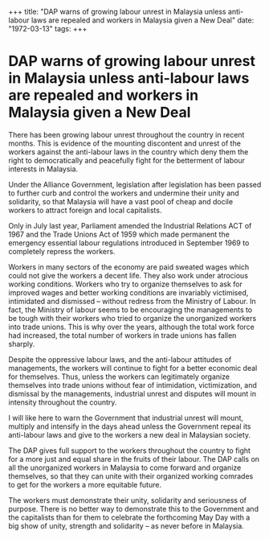 +++ 
title: "DAP warns of growing labour unrest in Malaysia unless anti-labour laws are repealed and workers in Malaysia given a New Deal"
date: "1972-03-13"
tags:
+++

# DAP warns of growing labour unrest in Malaysia unless anti-labour laws are repealed and workers in Malaysia given a New Deal								

There has been growing labour unrest throughout the country in recent months. This is evidence of the mounting discontent and unrest of the workers against the anti-labour laws in the country which deny them the right to democratically and peacefully fight for the betterment of labour interests in Malaysia.

Under the Alliance Government, legislation after legislation has been passed to further curb and control the workers and undermine their unity and solidarity, so that Malaysia will have a vast pool of cheap and docile workers to attract foreign and local capitalists.</u>

Only in July last year, Parliament amended the Industrial Relations ACT of 1967 and the Trade Unions Act of 1959 which made permanent the emergency essential labour regulations introduced in September 1969 to completely repress the workers.

Workers in many sectors of the economy are paid sweated wages which could not give the workers a decent life. They also work under atrocious working conditions. Workers who try to organize themselves to ask for improved wages and better working conditions are invariably victimised, intimidated and dismissed – without redress from the Ministry of Labour. In fact, the Ministry of labour seems to be encouraging the managements to be tough with their workers who tried to organize the unorganized workers into trade unions. This is why over the years, although the total work force had increased, the total number of workers in trade unions has fallen sharply.

Despite the oppressive labour laws, and the anti-labour attitudes of managements, the workers will continue to fight for a better economic deal for themselves. Thus, unless the workers can legitimately organize themselves into trade unions without fear of intimidation, victimization, and dismissal by the managements, industrial unrest and disputes will mount in intensity throughout the country.

I will like here to warn the Government that industrial unrest will mount, multiply and intensify in the days ahead unless the Government repeal its anti-labour laws and give to the workers a new deal in Malaysian society.

The DAP gives full support to the workers throughout the country to fight for a more just and equal share in the fruits of their labour. The DAP calls on all the unorganized workers in Malaysia to come forward and organize themselves, so that they can unite with their organized working comrades to get for the workers a more equitable future.

The workers must demonstrate their unity, solidarity and seriousness of purpose. There is no better way to demonstrate this to the Government and the capitalists than for them to celebrate the forthcoming May Day with a big show of unity, strength and solidarity – as never before in Malaysia.
 

